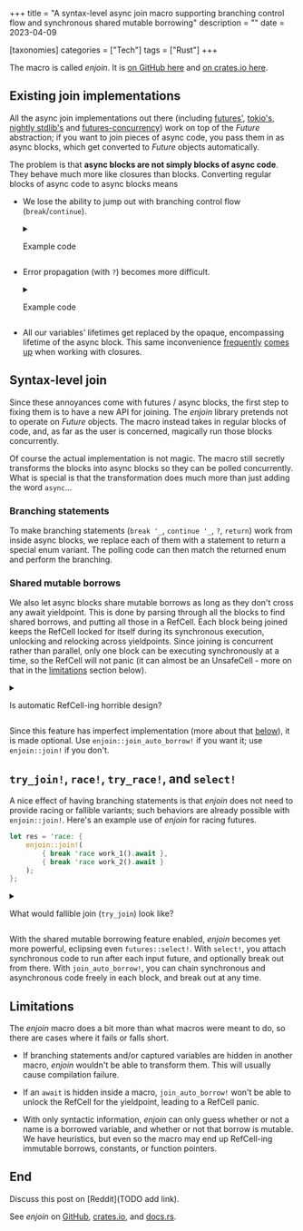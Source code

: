 
+++
title = "A syntax-level async join macro supporting branching control flow and synchronous shared mutable borrowing"
description = ""
date = 2023-04-09

[taxonomies]
categories = ["Tech"]
tags = ["Rust"]
+++

The macro is called *enjoin*. It is [on GitHub here](https://github.com/wishawa/enjoin) and [on crates.io here](https://crates.io/crates/enjoin).

## Existing join implementations

All the async join implementations out there
(including
[futures'](https://docs.rs/futures/latest/futures/macro.join.html),
[tokio's](https://docs.rs/tokio/latest/tokio/macro.join.html), [nightly stdlib's](https://doc.rust-lang.org/std/future/macro.join.html) and
[futures-concurrency](https://docs.rs/futures-concurrency/latest/futures_concurrency/future/trait.Join.html))
work on top of the *Future* abstraction; if you want to join pieces of async code, you pass them in as async blocks, which get converted to *Future* objects automatically.

The problem is that **async blocks are not simply blocks of async code**. They behave much more like closures than blocks. Converting regular blocks of async code to async blocks means

* We lose the ability to jump out with branching control flow (`break`/`continue`).
	<details>
	<summary>

	Example code

	</summary>
	{{ code_compile_fail() }}
	
	```rust
	loop {
		futures::join!(
			async {
				if should_break().await {
					// [E0267]: `break` inside of an `async` block
					break;
				}
			},
			async {
				// ...
			}
		);
	}
	```
	</details>
* Error propagation (with `?`) becomes more difficult.
	<details>
	<summary>

	Example code

	</summary>
	
	{{ code_compile_fail() }}

	```rust
	futures::join!(
		async {
			// [E0277]: the `?` operator can only be used in an async block that returns `Result` or `Option`
			do_thing().await?;
		},
		// ...
	);
	```
	</details>
	
* <a id="closure-lifetime-issue"></a>All our variables' lifetimes get replaced by the opaque, encompassing lifetime of the async block. This same inconvenience [frequently](https://stackoverflow.com/questions/49703990/cant-borrow-mutably-within-two-different-closures-in-the-same-scope) [comes](https://stackoverflow.com/questions/64947703/a-variable-modified-by-two-closures) [up](https://users.rust-lang.org/t/is-there-a-nicer-way-to-have-two-closures-have-mutable-access-to-the-same-variable/46311) when working with closures.

## Syntax-level join

Since these annoyances come with futures / async blocks, the first step to fixing them is to have a new API for joining. The *enjoin* library pretends not to operate on *Future* objects. The macro instead takes in regular blocks of code, and, as far as the user is concerned, magically run those blocks concurrently.

Of course the actual implementation is not magic. The macro still secretly transforms the blocks into async blocks so they can be polled concurrently. What is special is that the transformation does much more than just adding the word `async`...

### Branching statements

To make branching statements (`break '_`, `continue '_`, `?`, `return`) work from inside async blocks, we replace each of them with a statement to return a special enum variant. The polling code can then match the returned enum and perform the branching.

### Shared mutable borrows

We also let async blocks share mutable borrows as long as they don't cross any await yieldpoint. This is done by parsing through all the blocks to find shared borrows, and putting all those in a RefCell. Each block being joined keeps the RefCell locked for itself during its synchronous execution, unlocking and relocking across yieldpoints. Since joining is concurrent rather than parallel, only one block can be executing synchronously at a time, so the RefCell will not panic (it can almost be an UnsafeCell - more on that in the [limitations](#limitations) section below).

<details>

<summary>

Is automatic RefCell-ing horrible design?

</summary>

Indiscriminate automatic RefCell-ing is definitely horrible, but that isn't what we're doing here. What *enjoin* is doing is merely working around the issue mentioned <a href="#closure-lifetime-issue">above</a>. This workaround is completely internal; *enjoin* could [switch to GhostCell in the future](https://rust-lang.github.io/wg-async/vision/submitted_stories/status_quo/barbara_wants_to_use_ghostcell.html) and users won't notice anything (in fact, being compatible with GhostCell is another indication that our use of RefCell is well under control).

From a user's perspective, think of *enjoin*'s borrowing behavior as an extremely twisted extension to non-lexical lifetimes; lifetime follows execution, not lexical scope; joinee blocks are executed in lockstep, so the borrow lifetimes follow that.

</details>

Since this feature has imperfect implementation (more about that [below](#limitations)), it is made optional. Use `enjoin::join_auto_borrow!` if you want it; use `enjoin::join!` if you don't.


## `try_join!`, `race!`, `try_race!`, and `select!`

A nice effect of having branching statements is that *enjoin* does not need to provide racing or fallible variants; such behaviors are already possible with `enjoin::join!`. Here's an example use of *enjoin* for racing futures.

```rust
let res = 'race: {
	enjoin::join!(
		{ break 'race work_1().await },
		{ break 'race work_2().await }
	);
};
```

<details>

<summary>

What would fallible join (`try_join`) look like?

</summary>

```rust
let res: Result<(_, _), _> = 'join: {
	Ok(enjoin::join!(
		{
			match do_something().await {
				Ok(r) => r,
				Err(e) => break 'join Err(e),
			}
		},
		{
			do_work().await;
			123
		}
	))
};
```

But remember that *enjoin* supports the `?` operator, so in many cases you could simply use `?` inside join and have error propagation without any extra effort.

```rust
async fn fetch_and_save() -> Result<(), Error> {
    enjoin::join!(
        {
            let data = fetch_data_1().await?;
            save_data(data).await?;
        },
        {
            let data = fetch_data_2().await?;
            save_data(data).await?;
        }
    );
}
```

</details>

With the shared mutable borrowing feature enabled, *enjoin* becomes yet more powerful, eclipsing even `futures::select!`. With `select!`, you attach synchronous code to run after each input future, and optionally break out from there. With `join_auto_borrow!`, you can chain synchronous and asynchronous code freely in each block, and break out at any time.

## Limitations

The *enjoin* macro does a bit more than what macros were meant to do, so there are cases where it fails or falls short.

* If branching statements and/or captured variables are hidden in another macro, *enjoin* wouldn't be able to transform them. This will usually cause compilation failure.

* If an `await` is hidden inside a macro, `join_auto_borrow!` won't be able to unlock the RefCell for the yieldpoint, leading to a RefCell panic.

* With only syntactic information, *enjoin* can only guess whether or not a name is a borrowed variable, and whether or not that borrow is mutable. We have heuristics, but even so the macro may end up RefCell-ing immutable borrows, constants, or function pointers.

## End

Discuss this post on [Reddit](TODO add link).

See *enjoin* on [GitHub](https://github.com/wishawa/enjoin), [crates.io](https://crates.io/crates/enjoin), and [docs.rs](https://docs.rs/enjoin).